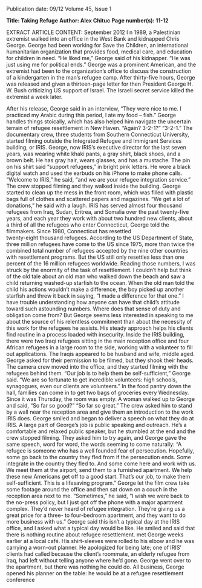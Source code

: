 Publication date: 09/12
Volume 45, Issue 1

**Title: Taking Refuge**
**Author: Alex Chituc**
**Page number(s): 11-12**

EXTRACT ARTICLE CONTENT:
September 2012
I
n 1989, a Palestinian extremist 
walked into an office in the 
West Bank and kidnapped Chris 
George. George had been working 
for Save the Children, an international 
humanitarian 
organization 
that 
provides food, medical care, and 
education for children in need. 
“He liked me,” George said of his 
kidnapper. “He was just using me 
for political ends.” George was a 
prominent American, and the extremist 
had been to the organization’s office 
to discuss the construction of a 
kindergarten in the man’s refugee 
camp. After thirty-five hours, George 
was released and given a thirteen-page 
letter for then President George H. W. 
Bush criticizing US support of Israel. 
The Israeli secret service killed the 
extremist a week later. 


After his release, George said in 
an interview, “They were nice to me. 
I practiced my Arabic during this 
period, I ate my food – fish.” George 
handles things stoically, which has also 
helped him navigate the uncertain 
terrain of refugee resettlement in 
New Haven.
“Again? 3-2-1?”
“3-2-1.”
The documentary crew, three 
students from Southern Connecticut 
University, started filming outside the 
Integrated Refugee and Immigrant 
Services building, or IRIS. George, 
now IRIS’s executive director for the 
last seven years, was wearing white 
khaki pants, a gray shirt, black shoes, 
and a brown belt. He has gray hair, 
wears glasses, and has a mustache. 
The pin on his shirt said “support 
refugees,” in bright pink letters. He 
wore a black digital watch and used 
the earbuds on his iPhone to make 
phone calls. 
“Welcome to IRIS,” he said, 
“and we are your refugee integration 
service.” The crew stopped filming 
and they walked inside the building. 
George started to clean up the mess 
in the front room, which was filled 
with plastic bags full of clothes and 
scattered papers and magazines. 
“We get a lot of donations,” he said 
with a laugh. IRIS has served almost 
four thousand refugees from Iraq, 
Sudan, Eritrea, and Somalia over the 
past twenty-five years, and each year 
they work with about two hundred 
new clients, about a third of all the 
refugees who enter Connecticut, 
George told the filmmakers. Since 
1980, 
Connecticut 
has 
resettled  
twenty-eight 
thousand 
refugees. 
According to the US Department 
of State, three million refugees have 
come to the US since 1975, more than 
twice the combined total number of 
refugees accepted by the nine other 
countries with resettlement programs. 
But the US still only resettles less than 
one percent of the 16 million refugees 
worldwide. 
Reading those numbers, I was 
struck by the enormity of the task 
of resettlement. I couldn’t help but 
think of the old tale about an old man 
who walked down the beach and saw 
a child returning washed-up starfish 
to the ocean. When the old man told 
the child his actions wouldn’t make a 
difference, the boy picked up another 
starfish and threw it back in saying, “I 
made a difference for that one.” I have 
trouble understanding how anyone 
can have that child’s attitude toward 
such astounding numbers. Where 
does that sense of duty and obligation 
come from? But George seems less 
interested in speaking to me about the 
source of his relentless commitment 
than about the necessity of this work 
for the refugees he assists. His steady 
approach helps his clients find routine 
in a process loaded with insecurity. 
Inside the IRIS building, there 
were two Iraqi refugees sitting in 
the main reception office and four 
African refugees in a large room to the 
side, working with a volunteer to fill 
out applications. The Iraqis appeared 
to be husband and wife, middle aged. 
George asked for their permission 
to be filmed, but they shook their 
heads. The camera crew moved into 
the office, and they started filming 
with the refugees behind them. “Our 
job is to help them be self-sufficient,” 
George said. “We are so fortunate 
to get incredible volunteers: high 
schools, synagogues, even our clients 
are volunteers.” In the food pantry 
down the hall, families can come in 
to get two bags of groceries every 
Wednesday. Since it was Thursday, the 
room was empty. 
A woman walked up to George 
and said, “So far so good?” 
“So far so great.” 
The crew asked him to stand 
by a wall near the reception area and 
give them an introduction to the work 
IRIS does. George smiled and began 
to deliver a speech on what they do 
at IRIS. A large part of George’s job 
is public speaking and outreach. He’s 
a comfortable and relaxed public 
speaker, but he stumbled at the end 
and the crew stopped filming. They 
asked him to try again, and George 
gave the same speech, word for word, 
the words seeming to come naturally: 
“A refugee is someone who has 
a well founded fear of persecution. 
Hopefully, some go back to the country 
they fled from if the persecution ends. 
Some integrate in the country they 
fled to. And some come here and work 
with us. We meet them at the airport, 
send them to a furnished apartment. 
We help these new Americans get 
off to a good start. That’s our job, to 
make them self-sufficient. This is a 
lifesaving program.” 
George let the film crew take 
some footage around the office and 
then sat down on a couch in the 
reception area next to me. 
“Sometimes,” he said, “I wish we 
were back to the no-press policy, but 
I just got off the phone with a major 
apartment complex. They’d never 
heard of refugee integration. They’re 
giving us a great price for a three- to 
four-bedroom apartment, and they 
want to do more business with us.” 
George said this isn’t a typical day at 
the IRIS office, and I asked what a 
typical day would be like. He smiled 
and said that there is nothing routine 
about refugee resettlement.
met George weeks earlier at a local 
café. His shirt-sleeves were rolled 
to his elbow and he was carrying a 
worn-out planner. He apologized for 
being late; one of IRIS’ clients had 
called because the client’s roommate, 
an elderly refugee from Iraq, had 
left without telling anyone where 
he’d gone. George went over to the 
apartment, but there was nothing he 
could do. All business, George opened 
his planner on the table: he would be 
at a refugee resettlement conference